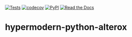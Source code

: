 [![Tests](https://github.com/alexistli/hypermodern-python/actions/workflows/tests.yml/badge.svg)](https://github.com/alexistli/hypermodern-python/actions/workflows/tests.yml)
[![codecov](https://codecov.io/gh/alexistli/hypermodern-python/branch/main/graph/badge.svg?token=JNDNEMS30T)](https://codecov.io/gh/alexistli/hypermodern-python)
[![PyPI](https://img.shields.io/pypi/v/hypermodern-python-alterox.svg)](https://pypi.org/project/hypermodern-python-alterox/)
[![Read the Docs](https://readthedocs.org/projects/hypermodern-python-alterox/badge/)](https://hypermodern-python-alterox.readthedocs.io/)

# hypermodern-python-alterox
